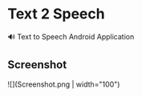 # Text 2 Speech
🔊 Text to Speech Android Application

## Screenshot
![](Screenshot.png | width="100")
